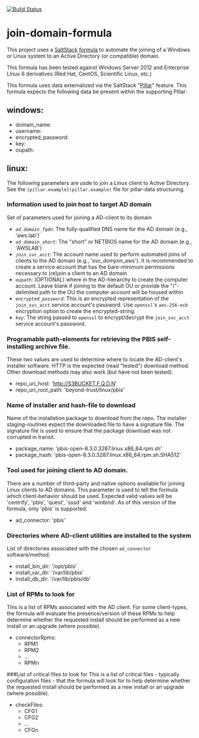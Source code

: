 [![Build Status](https://travis-ci.org/lorengordon/join-domain-formula.svg?branch=master)](https://travis-ci.org/lorengordon/join-domain-formula)


# join-domain-formula
This project uses a [SaltStack](http://saltstack.com/community/) [formula](https://docs.saltstack.com/en/latest/topics/development/conventions/formulas.html) to automate the joining of a Windows or Linux system to an Active Directory (or compatible) domain.

This formula has been tested against Windows Server 2012 and Enterprise Linux 6 derivatives (Red Hat, CentOS, Scientific Linux, etc.)

This formula uses data externalized via the SaltStack "[Pillar](https://docs.saltstack.com/en/latest/topics/pillar/)" feature. This formula expects the following data be present within the supporting Pillar:

## windows:
- domain_name:
- username:
- encrypted_password:
- key:
- oupath:

## linux:
The following parameters are usde to join a Linux client to Active Directory. See the `[pillar.example](pillar.example)` file for pillar-data structuring.

### Information used to join host to target AD domain
Set of parameters used for joining a AD-client to its domain
- *`ad_domain_fqdn`*: The fully-qualified DNS name for the AD domain (e.g., 'aws.lab')
- *`ad_domain_short`*: The "short" or NETBIOS name for the AD domain (e.g., 'AWSLAB')
- *`join_svc_acct`*: The account name used to perform automated joins of clients to the AD domain (e.g., 'svc_domjoin_aws'). It is recommended to create a service account that has the bare-minimum permissions necessary to (re)join a client to an AD domain
- *`oupath`*: (OPTIONAL) where in the AD-hierarchy to create the computer account. Leave blank if joining to the default OU or provide the "/"-delimited path to the OU the computer account will be housed within
- *`encrypted_password`*: This is an encrypted representation of the `join_svc_acct` service account's password. Use `openssl`'s `aes-256-ecb` encryption option to create the encrypted-string.
- *`key`*: The string passed to `openssl` to encrypt/decrypt the `join_svc_acct` service account's password.

### Programable path-elements for retrieving the PBIS self-installing archive file.
These two values are used to determine where to locate the AD-client's installer software. HTTP is the expected (read "tested") download method. Other download methods may also work (but have not been tested).
- repo_uri_host: 'http://S3BUCKET.F.Q.D.N'
- repo_uri_root_path: 'beyond-trust/linux/pbis'
  
### Name of installer and hash-file to download
Name of the installation package to download from the repo. The installer staging-routines expect the downloaded file to have a signature file. The signature file is used to ensure that the package download was not corrupted in transit.
- package_name: 'pbis-open-8.3.0.3287.linux.x86_64.rpm.sh'
- package_hash: 'pbis-open-8.3.0.3287.linux.x86_64.rpm.sh.SHA512'
  
### Tool used for joining client to AD domain.
There are a number of third-party and native options available for joining Linux clients to AD domains. This parameter is used to tell the formula which client-behavior should be used. Expected valid values will be 'centrify', 'pbis', 'quest', 'sssd' and 'winbind'. As of this version of the formula, only 'pbis' is supported.
-  ad_connector: 'pbis'
  
### Directories where AD-client utilities are installed to the system
List of directories associated with the chosen `ad_connector` software/method.
- install_bin_dir: '/opt/pbis'
- install_var_dir: '/var/lib/pbis'
- install_db_dir: '/var/lib/pbis/db'
  
### List of RPMs to look for
This is a list of RPMs associated with the AD client. For some client-types, the formula will evaluate the presence/version of these RPMs to help determine whether the requested install should be performed as a new install or an upgrade (where possible).
- connectorRpms:
  - RPM1
  - RPM2
  - ...
  - RPMn

###List of critical files to look for
This is a list of critical files - typically configuration files - that the formula will look for to help determine whether the requested install should be performed as a new install or an upgrade (where possible).
- checkFiles:
  - CFG1
  - CFG2
  - ...
  - CFGn
